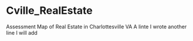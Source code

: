 # Cville_RealEstate
Assessment Map of Real Estate in Charlottesville VA
A linte I wrote
another line I will add
